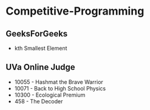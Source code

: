 # Competitive-Programming
## GeeksForGeeks

- kth Smallest Element

## UVa Online Judge

- 10055 - Hashmat the Brave Warrior
- 10071 - Back to High School Physics
- 10300 - Ecological Premium
- 458 - The Decoder
